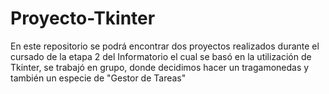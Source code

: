 # Proyecto-Tkinter
En este repositorio se podrá encontrar dos proyectos realizados durante el cursado de la etapa 2 del Informatorio el cual se basó en la utilización de Tkinter, se trabajó en grupo, donde decidimos hacer un tragamonedas y también un especie de "Gestor de Tareas"
